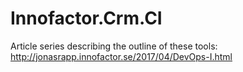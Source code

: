 # Innofactor.Crm.CI

Article series describing the outline of these tools:
http://jonasrapp.innofactor.se/2017/04/DevOps-I.html
